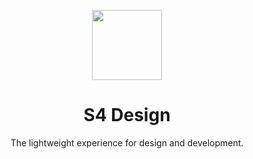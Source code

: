 <p align="center">
    <a href="https://github.com/s4-design">
        <img style="width: 8em" src="https://github.com/user-attachments/assets/d478ecf9-841d-4197-a4d5-aa60ae01124d">
    </a>
</p>
<h1 align="center">S4 Design</h1>
<div align="center">The lightweight experience for design and development.</div>
